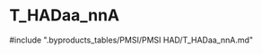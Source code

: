 # T_HADaa_nnA

<!-- ATTENTION : Ne pas supprimer ou modifier la ligne ci-dessous -->
#include ".byproducts_tables/PMSI/PMSI HAD/T_HADaa_nnA.md"
<!-- ATTENTION : Ne pas supprimer ou modifier la ligne ci-dessus -->
